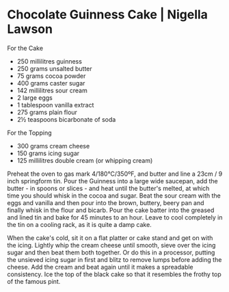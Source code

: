# Chocolate Guinness Cake | Nigella Lawson

For the Cake

* 250 millilitres guinness
* 250 grams unsalted butter
* 75 grams cocoa powder
* 400 grams caster sugar
* 142 millilitres sour cream
* 2 large eggs
* 1 tablespoon vanilla extract
* 275 grams plain flour
* 2½ teaspoons bicarbonate of soda

For the Topping

* 300 grams cream cheese
* 150 grams icing sugar
* 125 millilitres double cream (or whipping cream)

Preheat the oven to gas mark 4/180°C/350ºF, and butter and line a 23cm / 9 inch springform tin.
Pour the Guinness into a large wide saucepan, add the butter - in spoons or slices - and heat until the butter's melted, at which time you should whisk in the cocoa and sugar. Beat the sour cream with the eggs and vanilla and then pour into the brown, buttery, beery pan and finally whisk in the flour and bicarb.
Pour the cake batter into the greased and lined tin and bake for 45 minutes to an hour. Leave to cool completely in the tin on a cooling rack, as it is quite a damp cake.

When the cake's cold, sit it on a flat platter or cake stand and get on with the icing. Lightly whip the cream cheese until smooth, sieve over the icing sugar and then beat them both together. Or do this in a processor, putting the unsieved icing sugar in first and blitz to remove lumps before adding the cheese.
Add the cream and beat again until it makes a spreadable consistency. Ice the top of the black cake so that it resembles the frothy top of the famous pint.
